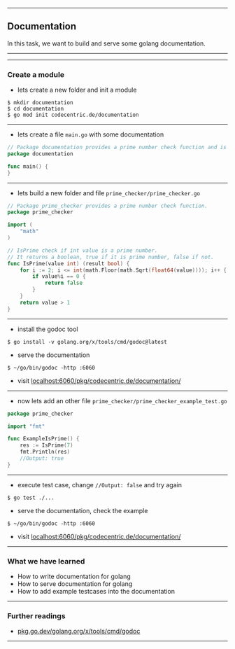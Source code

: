 <!-- .slide: data-background="img/DOCUMENTATION/00.jpg" data-background-size="100%" data-background-position="50% 50%" -->
----

## Documentation
In this task, we want to build and serve some golang documentation.

----

<!-- .slide: data-background="img/DOCUMENTATION/01.jpg" data-background-size="60%" data-background-position="50% 50%" -->
----

### Create a module

* lets create a new folder and init a module

```shell
$ mkdir documentation
$ cd documentation
$ go mod init codecentric.de/documentation
```

----

* lets create a file `main.go` with some documentation

```go
// Package documentation provides a prime number check function and is a documentation showcase.
package documentation

func main() {
}
```

----

* lets build a new folder and file `prime_checker/prime_checker.go`

```go
// Package prime_checker provides a prime number check function.
package prime_checker

import (
	"math"
)

// IsPrime check if int value is a prime number.
// It returns a boolean, true if it is prime number, false if not.
func IsPrime(value int) (result bool) {
	for i := 2; i <= int(math.Floor(math.Sqrt(float64(value)))); i++ {
		if value%i == 0 {
			return false
		}
	}
	return value > 1
}

```

----

* install the godoc tool

```shell
$ go install -v golang.org/x/tools/cmd/godoc@latest
```

* serve the documentation

```shell
$ ~/go/bin/godoc -http :6060
```

* visit [localhost:6060/pkg/codecentric.de/documentation/](http://localhost:6060/pkg/codecentric.de/documentation/)

----

* now lets add an other file `prime_checker/prime_checker_example_test.go`

```go
package prime_checker

import "fmt"

func ExampleIsPrime() {
	res := IsPrime(7)
	fmt.Println(res)
	//Output: true
}
```

----

* execute test case, change `//Output: false` and try again

```shell
$ go test ./...
```

* serve the documentation, check the example

```shell
$ ~/go/bin/godoc -http :6060
```

* visit [localhost:6060/pkg/codecentric.de/documentation/](http://localhost:6060/pkg/codecentric.de/documentation/)

----

### What we have learned
* How to write documentation for golang
* How to serve documentation for golang
* How to add example testcases into the documentation
----

### Further readings
* [pkg.go.dev/golang.org/x/tools/cmd/godoc](https://pkg.go.dev/golang.org/x/tools/cmd/godoc)

---

